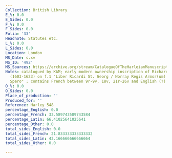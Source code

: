 ```yaml
---
Collection: British Library
E_%: 0.0
E_Sides: 0.0
F_%: 0.0
F_Sides: 0.0
Folia: '33'
Headnote: Statutes etc.
L_%: 0.0
L_Sides: 0.0
Location: London
MS_Date: s.xv
MS_ID: '492'
MS_Sources: https://archive.org/stream/CatalogueOfTheHarleianManuscripts1/Catalogue_of_the_Harleian_Manuscripts_1#page/n398/mode/1up
Notes: catalogued by KAM; early modern ownership inscription of Richard St. George
  (1603-1623) on f.1 "Liber Ricardi St. Georg / Norray Regis Armor(um) / "Fero et
  Spero" ; contains French between 9r-9v, 18v, 21r-26v and English (?) on 33r
O_%: 0.0
O_Sides: 0.0
Place_of_production: ''
Produced_for: ''
Reference: Harley 548
percentage_English: 0.0
percentage_French: 33.589743589743584
percentage_Latin: 66.41025641025641
percentage_Other: 0.0
total_sides_English: 0.0
total_sides_French: 21.833333333333332
total_sides_Latin: 43.166666666666664
total_sides_Other: 0.0

---
```

